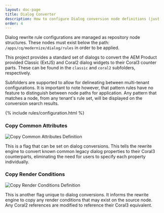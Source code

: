 ```yaml
---
layout: doc-page
title: Dialog Converter
description: How to configure Dialog conversion node definitions (just like Components & Policies!). 
order: 4
---
```


Dialog rewrite rule configurations are managed as repository node structures. These nodes must exist below the path: `/apps/cq/modernize/dialog/rules` in order to be applied. 

This project provides a standard set of dialogs to convert the AEM Product provided Classic (ExtJS) and Coral2 dialog widgets to their Coral3 counter parts. These can be found in the `classic` and `coral2` subfolders, respectively.

Subfolders are supported to allow for delineating between multi-tenant configurations. It is important to note however, that pattern rules have no feature to distinguish between node paths for application. Any pattern that matches a node, from any tenant's rule set, will be displayed on the conversion search results.

{% include rules/configuration.html %}


### Copy Common Attributes

<p class="image">
  <img src="{{ site.baseurl }}/pages/configuration/images/node-copy-common-definition.png" alt="Copy Common Attributes Definition"/>
</p>

This is a flag that can be set on dialog conversions. This tells the rewrite engine to convert known common legacy dialog properties to their Coral3 counterparts, eliminating the need for users to specify each property individually.


### Copy Render Conditions

<p class="image">
  <img src="{{ site.baseurl }}/pages/configuration/images/node-copy-rendercondition-definition.png" alt="Copy Render Conditions Definition"/>
</p>

This is another flag unique to dialog conversions. It informs the rewrite engine to copy any render conditions that may exist on the source node. Any Coral2 references are modified to reference their Coral3 equivalent.

